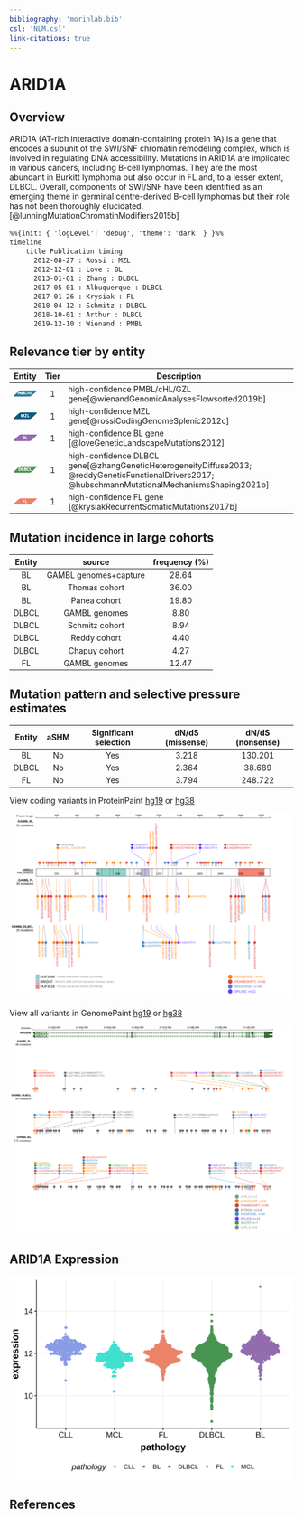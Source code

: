 ```yaml
---
bibliography: 'morinlab.bib'
csl: 'NLM.csl'
link-citations: true
---
```


# ARID1A

## Overview

ARID1A (AT-rich interactive domain-containing protein 1A) is a gene that encodes a subunit of the SWI/SNF chromatin remodeling complex, which is involved in regulating DNA accessibility. Mutations in ARID1A are implicated in various cancers, including B-cell lymphomas. They are the most abundant in Burkitt lymphoma but also occur in FL and, to a lesser extent, DLBCL. 
Overall, components of SWI/SNF have been identified as an emerging theme in germinal centre-derived B-cell lymphomas but their role has not been thoroughly elucidated.[@lunningMutationChromatinModifiers2015b]

```mermaid
%%{init: { 'logLevel': 'debug', 'theme': 'dark' } }%%
timeline
    title Publication timing
      2012-08-27 : Rossi : MZL
      2012-12-01 : Love : BL
      2013-01-01 : Zhang : DLBCL
      2017-05-01 : Albuquerque : DLBCL
      2017-01-26 : Krysiak : FL
      2018-04-12 : Schmitz : DLBCL
      2018-10-01 : Arthur : DLBCL
      2019-12-10 : Wienand : PMBL
```

## Relevance tier by entity
|Entity|Tier|Description               |
|:------:|:----:|--------------------------|
|![PMBL](images/icons/PMBL_tier1.png)|1|high-confidence PMBL/cHL/GZL gene[@wienandGenomicAnalysesFlowsorted2019b]|
|![MZL](images/icons/MZL_tier1.png)|1|high-confidence MZL gene[@rossiCodingGenomeSplenic2012c]|
|![BL](images/icons/BL_tier1.png)    |1   |high-confidence BL gene   [@loveGeneticLandscapeMutations2012]|
|![DLBCL](images/icons/DLBCL_tier1.png) |1   |high-confidence DLBCL gene[@zhangGeneticHeterogeneityDiffuse2013; @reddyGeneticFunctionalDrivers2017; @hubschmannMutationalMechanismsShaping2021b]|
|![FL](images/icons/FL_tier1.png)    |1   |high-confidence FL gene   [@krysiakRecurrentSomaticMutations2017b]|
## Mutation incidence in large cohorts

|Entity|source               |frequency (%)|
|:------:|:---------------------:|:-------------:|
|BL    |GAMBL genomes+capture|28.64        |
|BL    |Thomas cohort        |36.00        |
|BL    |Panea cohort         |19.80        |
|DLBCL |GAMBL genomes        | 8.80        |
|DLBCL |Schmitz cohort       | 8.94        |
|DLBCL |Reddy cohort         | 4.40        |
|DLBCL |Chapuy cohort        | 4.27        |
|FL    |GAMBL genomes        |12.47        |

## Mutation pattern and selective pressure estimates

|Entity|aSHM|Significant selection|dN/dS (missense)|dN/dS (nonsense)|
|:------:|:----:|:---------------------:|:----------------:|:----------------:|
|BL    |No  |Yes                  |3.218           |130.201         |
|DLBCL |No  |Yes                  |2.364           | 38.689         |
|FL    |No  |Yes                  |3.794           |248.722         |



View coding variants in ProteinPaint [hg19](https://morinlab.github.io/LLMPP/GAMBL/ARID1A_protein.html)  or [hg38](https://morinlab.github.io/LLMPP/GAMBL/ARID1A_protein_hg38.html)

![](images/proteinpaint/ARID1A_NM_006015.svg)

View all variants in GenomePaint [hg19](https://morinlab.github.io/LLMPP/GAMBL/ARID1A.html)  or [hg38](https://morinlab.github.io/LLMPP/GAMBL/ARID1A_hg38.html)

![](images/proteinpaint/ARID1A.svg)

## ARID1A Expression
![](images/gene_expression/ARID1A_by_pathology.svg)
<!-- ORIGIN: loveGeneticLandscapeMutations2012 -->
<!-- MZL: rossiCodingGenomeSplenic2012c -->
<!-- DLBCL: zhangGeneticHeterogeneityDiffuse2013 -->
<!-- BL: loveGeneticLandscapeMutations2012 -->
<!-- FL: krysiakRecurrentSomaticMutations2017b -->
<!-- BL: loveGeneticLandscapeMutations2012 -->

## References

<!-- PMBL: wienandGenomicAnalysesFlowsorted2019b -->
